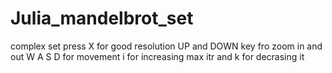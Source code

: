 # Julia_mandelbrot_set
complex set
press X
for good resolution
UP and DOWN key fro zoom in and out
W A S D for movement
i for increasing max itr and k for decrasing it
